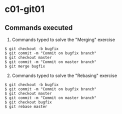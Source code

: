 # c01-git01

## Commands executed

1. Commands typed to solve the "Merging" exercise

```
$ git checkout -b bugfix
$ git commit -m "Commit on bugfix branch"
$ git checkout master
$ git commit -m "Commit on master branch"
$ git merge bugfix

```

2. Commands typed to solve the "Rebasing" exercise

```
$ git checkout -b bugfix
$ git commit -m "Commit on bugfix branch"
$ git checkout master
$ git commit -m "Commit on master branch"
$ git checkout bugfix
$ git rebase master

```